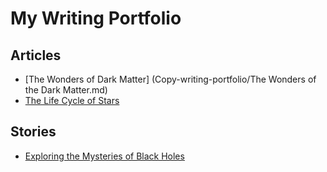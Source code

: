 # My Writing Portfolio

## Articles
- [The Wonders of Dark Matter] (Copy-writing-portfolio/The Wonders of the Dark Matter.md)
- [The Life Cycle of Stars](articles/life_cycle_of_stars_script.md)

## Stories
- [Exploring the Mysteries of Black Holes](stories/black_holes_story.md)
